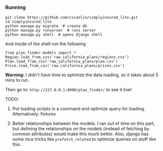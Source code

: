 ### Running

    git clone https://github.com/cscanlin/simplyinsured_lite.git
    cd simplyinsured_lite
    python manage.py migrate  # create db
    python manage.py runserver  # runs server
    python manage.py shell  # opens django shell

And inside of the shell run the following

    from plan_finder.models import *
    Region.load_from_csv('raw_california_plans/regions.csv')
    Plan.load_from_csv('raw_california_plans/plan.csv')
    Price.load_from_csv('raw_california_plans/prices.csv')

**Warning:** I didn't have time to optimize the data loading, so it takes about 5 mins to run.

Then go to: `http://127.0.0.1:8000/plan_finder/` to see it live!

TODO:

1. Put loading scripts in a command and optimize query for loading. Alternatively: fixtures

2. Better relationships between the models. I ran out of time on this part, but defining the relationships on the models (instead of fetching by common attributes) would make this much better. Also, django has some nice tricks like `prefetch_related` to optimize queries on stuff like this.
